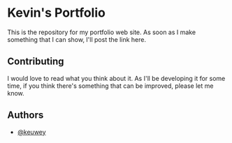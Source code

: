 
# Kevin's Portfolio

This is the repository for my portfolio web site. As soon as I make something that I can show, I'll post the link here.

## Contributing

I would love to read what you think about it. As I'll be developing it for some time, if you think there's something that can be improved, please let me know.

## Authors

- [@keuwey](https://www.github.com/keuwey)
